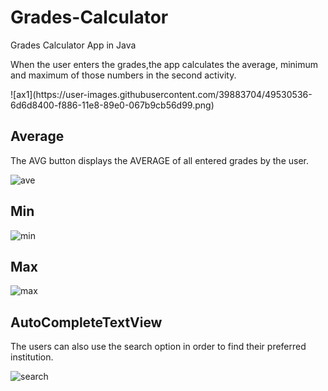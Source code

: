 # Grades-Calculator
Grades Calculator App in Java
<p>When the user enters the grades,the app calculates the average, minimum and maximum of those numbers in the second activity.</p>
![ax1](https://user-images.githubusercontent.com/39883704/49530536-6d6d8400-f886-11e8-89e0-067b9cb56d99.png)
<h2>Average</h2>

<p>The AVG button displays the AVERAGE of all entered grades by the user.</p>

![ave](https://user-images.githubusercontent.com/39883704/49530712-c63d1c80-f886-11e8-9330-2f3e656a822f.png)
<h2>Min</h2>

![min](https://user-images.githubusercontent.com/39883704/49530957-419ece00-f887-11e8-8eb1-19210df977c8.png)
<h2>Max</h2>

![max](https://user-images.githubusercontent.com/39883704/49530890-2207a580-f887-11e8-8f31-c441a30a1561.png)

<h2>AutoCompleteTextView</h2>
The users can also use the search option in order to find their preferred institution.

![search](https://user-images.githubusercontent.com/39883704/49530177-b113be00-f885-11e8-822a-7b24c3305f69.png)
